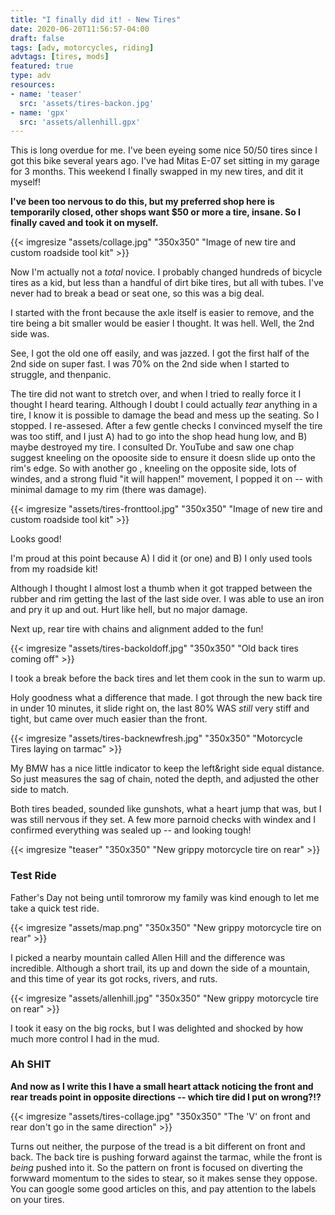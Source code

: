 ```yaml
---
title: "I finally did it! - New Tires"
date: 2020-06-20T11:56:57-04:00
draft: false
tags: [adv, motorcycles, riding]
advtags: [tires, mods]
featured: true
type: adv
resources:
- name: 'teaser'
  src: 'assets/tires-backon.jpg'
- name: 'gpx'
  src: 'assets/allenhill.gpx'
---
```


This is long overdue for me. I've been eyeing some nice 50/50 tires since I got this bike several years ago. I've had Mitas E-07 set sitting in my garage for 3 months.  This weekend I finally swapped in my new tires, and dit it myself!
<!--more-->

**I've been too nervous to do this, but my preferred shop here is temporarily closed, other shops want $50 or more a tire, insane.  So I finally caved and took it on myself.**

{{< imgresize "assets/collage.jpg" "350x350" "Image of new tire and custom roadside tool kit" >}}

Now I'm actually not a _total_ novice.  I probably changed hundreds of bicycle tires as a kid, but less than a handful of dirt bike tires, but all with tubes.  I've never had to break a bead or seat one, so this was a big deal.  

I started with the front because the axle itself is easier to remove, and the tire being a bit smaller would be easier I thought.  It was hell.  Well, the 2nd side was. 

 See, I got the old one off easily, and was jazzed.  I got the first half of the 2nd side on super fast.  I was 70% on the 2nd side when I started to struggle, and thenpanic.

The tire did not want to stretch over, and when I tried to really force it I thought I heard tearing. Although I doubt I could actually _tear_ anything in a tire, I know it is possible to damage the bead and mess up the seating.  So I stopped. I re-assesed. After a few gentle checks I convinced myself the tire was too stiff, and I just A) had to go into the shop head hung low, and B) maybe destroyed my tire.  I consulted Dr. YouTube and saw one chap suggest kneeling on the opoosite side to ensure it doesn slide up onto the rim's edge.  So with another go , kneeling on the opposite side, lots of windes, and a strong fluid "it will happen!" movement, I popped it on -- with minimal damage to my rim (there was damage).


{{< imgresize "assets/tires-fronttool.jpg" "350x350" "Image of new tire and custom roadside tool kit" >}}

Looks good! 

I'm proud at this point because A) I did it (or one) and B) I only used tools from my roadside kit!

Although I thought I almost lost a thumb when it got trapped between the rubber and rim getting the last of the last side over.  I was able to use an iron and pry it up and out. Hurt like hell, but no major damage.

Next up, rear tire with chains and alignment added to the fun!

{{< imgresize "assets/tires-backoldoff.jpg" "350x350" "Old back tires coming off" >}}

I took a break before the back tires and let them cook in the sun to warm up.

Holy goodness what a difference that made.  I got through the new back tire in under 10 minutes, it slide right on, the last 80% WAS _still_ very stiff and tight, but came over much easier than the front.

{{< imgresize "assets/tires-backnewfresh.jpg" "350x350" "Motorcycle Tires laying on tarmac" >}}

My BMW has a nice little indicator to keep the left&right side equal distance. So just measures the sag of chain, noted the depth, and adjusted the other side to match.

Both tires beaded, sounded like gunshots, what a heart jump that was, but I was still nervous if they set.  A few more parnoid checks with windex and I confirmed everything was sealed up -- and looking tough!

{{< imgresize "teaser" "350x350" "New grippy motorcycle tire on rear" >}}

### Test Ride

Father's Day not being until tomrorow my family was kind enough to let me take a quick test ride.

{{< imgresize "assets/map.png" "350x350" "New grippy motorcycle tire on rear" >}}

I picked a nearby mountain called Allen Hill and the difference was incredible. Although a short trail, its up and down the side of a mountain, and this time of year its got rocks, rivers, and ruts. 


{{< imgresize "assets/allenhill.jpg" "350x350" "New grippy motorcycle tire on rear" >}}



I took it easy on the big rocks, but I was delighted and shocked by how much more control I had in the mud.  


### Ah SHIT
**And now as I write this I have a small heart attack noticing the front and rear treads point in opposite directions -- which tire did I put on wrong?!?**

{{< imgresize "assets/tires-collage.jpg" "350x350" "The 'V' on front and rear don't go in the same direction" >}}

Turns out neither, the purpose of the tread is a bit different on front and back. The back tire is pushing forward against the tarmac, while the front is _being_ pushed into it.  So the pattern on front is focused on diverting the forwward momentum to the sides to stear, so it makes sense they oppose.  You can google some good articles on this, and pay attention to the labels on your tires.
